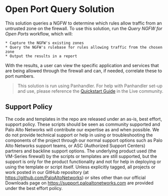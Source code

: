 # Open Port Query Solution

This solution queries a NGFW to determine which rules allow traffic from an untrusted zone on the firewall.
To use this solution, run the _Query NGFW for Open Ports_ workflow, which will:

    * Capture the NGFW's existing zones
    * Query the NGFW's rulebase for rules allowing traffic from the chosen zone
    * Output the results in a report

With the results, a user can view the specific application and services that are being allowed 
through the firewall and can, if needed, correlate these to port numbers. 


> This solution is run using Panhandler. For help with Panhandler set-up and use, please reference the 
> [Quickstart Guide](https://live.paloaltonetworks.com/t5/skillet-tools/install-and-get-started-with-panhandler/ta-p/307916) 
> in the Live community. 

## Support Policy
The code and templates in the repo are released under an as-is, best effort,
support policy. These scripts should be seen as community supported and
Palo Alto Networks will contribute our expertise as and when possible.
We do not provide technical support or help in using or troubleshooting the
components of the project through our normal support options such as
Palo Alto Networks support teams, or ASC (Authorized Support Centers)
partners and backline support options. The underlying product used
(the VM-Series firewall) by the scripts or templates are still supported,
but the support is only for the product functionality and not for help in
deploying or using the template or script itself. Unless explicitly tagged,
all projects or work posted in our GitHub repository
(at https://github.com/PaloAltoNetworks) or sites other than our official
Downloads page on https://support.paloaltonetworks.com are provided under
the best effort policy.
